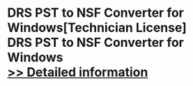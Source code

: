 # DRS PST to NSF Converter for Windows[Technician License]<br />DRS PST to NSF Converter for Windows<br />[>> Detailed information](https://secure.shareit.com/shareit/product.html?productid=301004991&affiliateid=200057808)